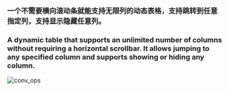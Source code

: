 ### 一个不需要横向滚动条就能支持无限列的动态表格，支持跳转到任意指定列，支持显示隐藏任意列。
### A dynamic table that supports an unlimited number of columns without requiring a horizontal scrollbar. It allows jumping to any specified column and supports showing or hiding any column.
![conv_ops](https://github.com/artbite008/CarouselTable/blob/master/IP-D2018.0371_CarouselTableDemo.gif?raw=true)
